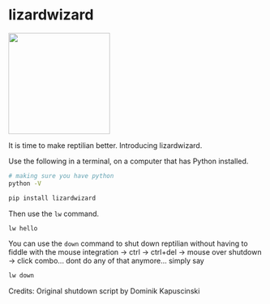 # lizardwizard

<img src="https://i.pinimg.com/originals/81/f4/13/81f4137db4ad67bfd81ae4665c3a4177.png" width="200" height="200">


It is time to make reptilian better.
Introducing lizardwizard.

Use the following in a terminal, on a computer that has Python installed.

```bash
# making sure you have python
python -V

pip install lizardwizard
```

Then use the `lw` command.

```bash
lw hello
```

You can use the `down` command to shut down reptilian without having to fiddle with the mouse integration -> ctrl -> ctrl+del -> mouse over shutdown -> click combo... dont do any of that anymore... simply say

```bash
lw down
```
Credits: Original shutdown script by Dominik Kapuscinski
